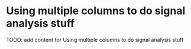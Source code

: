 # Using multiple columns to do signal analysis stuff

TODO: add content for Using multiple columns to do signal analysis stuff
